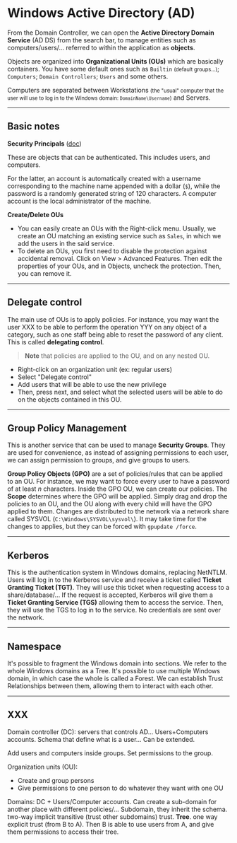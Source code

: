 # Windows Active Directory (AD)

<div class="row row-cols-md-2"><div>

From the Domain Controller, we can open the **Active Directory Domain Service** (AD DS) from the search bar, to manage entities such as computers/users/... referred to within the application as **objects**.
</div><div>

Objects are organized into **Organizational Units (OUs)** which are basically containers. You have some default ones such as `Builtin` <small>(default groups...)</small>; `Computers`; `Domain Controllers`; `Users` and some others.

Computers are separated between Workstations <small>(the "usual" computer that the user will use to log in to the Windows domain: `DomainName\Username`)</small> and Servers.
</div></div>

<hr class="sep-both">

## Basic notes

<div class="row row-cols-md-2"><div>

**Security Principals** ([doc](https://learn.microsoft.com/en-us/windows-server/identity/ad-ds/manage/understand-security-principals))

These are objects that can be authenticated. This includes users, and computers.

For the latter, an account is automatically created with a username corresponding to the machine name appended with a dollar (`$`), while the password is a randomly generated string of 120 characters. A computer account is the local administrator of the machine.
</div><div>

**Create/Delete OUs**

* You can easily create an OUs with the Right-click menu. Usually, we create an OU matching an existing service such as `Sales`, in which we add the users in the said service.
* To delete an OUs, you first need to disable the protection against accidental removal. Click on View > Advanced Features. Then edit the properties of your OUs, and in Objects, uncheck the protection. Then, you can remove it.
</div></div>

<hr class="sep-both">

## Delegate control

<div class="row row-cols-md-2"><div>

The main use of OUs is to apply policies. For instance, you may want the user XXX to be able to perform the operation YYY on any object of a category, such as one staff being able to reset the password of any client. This is called **delegating control**.

> **Note** that policies are applied to the OU, and on any nested OU.
</div><div>

* Right-click on an organization unit (ex: regular users)
* Select "Delegate control"
* Add users that will be able to use the new privilege
* Then, press next, and select what the selected users will be able to do on the objects contained in this OU.

</div></div>

<hr class="sep-both">

## Group Policy Management

<div class="row row-cols-md-2"><div>

This is another service that can be used to manage **Security Groups**. They are used for convenience, as instead of assigning permissions to each user, we can assign permission to groups, and give groups to users.
</div><div>

**Group Policy Objects (GPO)** are a set of policies/rules that can be applied to an OU. For instance, we may want to force every user to have a password of at least $n$ characters. Inside the GPO OU, we can create our policies. The **Scope** determines where the GPO will be applied. Simply drag and drop the policies to an OU, and the OU along with every child will have the GPO applied to them. Changes are distributed to the network via a network share called SYSVOL (`C:\Windows\SYSVOL\sysvol\`). It may take time for the changes to applies, but they can be forced with `gpupdate /force`.
</div></div>

<hr class="sep-both">

## Kerberos

This is the authentication system in Windows domains, replacing NetNTLM. Users will log in to the Kerberos service and receive a ticket called **Ticket Granting Ticket (TGT)**. They will use this ticket when requesting access to a share/database/... If the request is accepted, Kerberos will give them a **Ticket Granting Service (TGS)** allowing them to access the service. Then, they will use the TGS to log in to the service. No credentials are sent over the network.

<hr class="sep-both">

## Namespace

It's possible to fragment the Windows domain into sections. We refer to the whole Windows domains as a Tree. It's possible to use multiple Windows domain, in which case the whole is called a Forest. We can establish Trust Relationships between them, allowing them to interact with each other.

<hr class="sep-both">

## XXX

<div class="row row-cols-md-2 mt-3"><div>

Domain controller (DC): servers that controls AD... Users+Computers accounts. Schema that define what is a user... Can be extended.

Add users and computers inside groups. Set permissions to the group.

Organization units (OU):

* Create and group persons
* Give permissions to one person to do whatever they want with one OU
</div><div>

Domains: DC + Users/Computer accounts. Can create a sub-domain for another place with different policies/... Subdomain, they inherit the schema. two-way implicit transitive (trust other subdomains) trust. **Tree**. one way explicit trust (from B to A). Then B is able to use users from A, and give them permissions to access their tree.
</div></div>